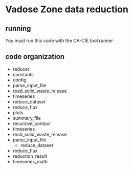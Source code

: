 # Vadose Zone data reduction

## running

You must run this code with the CA-CIE tool runner


## code organization
 - reducer
 - constants
 - config
 - parse_input_file
 - read_solid_waste_release
 - timeseries 
 - reduce_dataset
 - reduce_flux
 - plots
 - summary_file
 - recursive_contour
 - timeseries
 - read_solid_waste_release
 - parse_input_file
    - reduce_dataset
 - reduce_flux
 - reduction_result
 - timeseries_math
